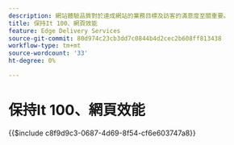 ```yaml
---
description: 網站體驗品質對於達成網站的業務目標及訪客的滿意度至關重要。
title: 保持It 100、網頁效能
feature: Edge Delivery Services
source-git-commit: 80d974c23cb3dd7c0844b4d2cec2b608ff813438
workflow-type: tm+mt
source-wordcount: '33'
ht-degree: 0%

---
```


# 保持It 100、網頁效能

{{$include c8f9d9c3-0687-4d69-8f54-cf6e603747a8}}
